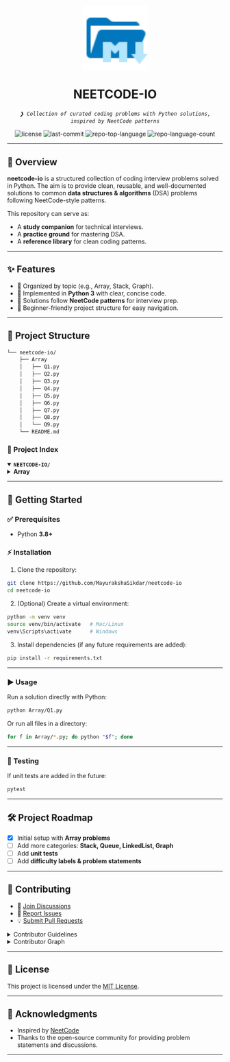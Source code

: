 <p align="center">
    <img src="https://raw.githubusercontent.com/PKief/vscode-material-icon-theme/ec559a9f6bfd399b82bb44393651661b08aaf7ba/icons/folder-markdown-open.svg" align="center" width="30%">
</p>
<h1 align="center">NEETCODE-IO</h1>
<p align="center">
	<em><code>❯ Collection of curated coding problems with Python solutions, inspired by NeetCode patterns</code></em>
</p>
<p align="center">
	<img src="https://img.shields.io/github/license/MayurakshaSikdar/neetcode-io?style=default&logo=opensourceinitiative&logoColor=white&color=0080ff" alt="license">
	<img src="https://img.shields.io/github/last-commit/MayurakshaSikdar/neetcode-io?style=default&logo=git&logoColor=white&color=0080ff" alt="last-commit">
	<img src="https://img.shields.io/github/languages/top/MayurakshaSikdar/neetcode-io?style=default&color=0080ff" alt="repo-top-language">
	<img src="https://img.shields.io/github/languages/count/MayurakshaSikdar/neetcode-io?style=default&color=0080ff" alt="repo-language-count">
</p>

---

## 📖 Overview

**neetcode-io** is a structured collection of coding interview problems solved in Python.
The aim is to provide clean, reusable, and well-documented solutions to common **data structures & algorithms** (DSA) problems following NeetCode-style patterns.

This repository can serve as:

* A **study companion** for technical interviews.
* A **practice ground** for mastering DSA.
* A **reference library** for clean coding patterns.

---

## ✨ Features

* 📂 Organized by topic (e.g., Array, Stack, Graph).
* 🐍 Implemented in **Python 3** with clear, concise code.
* 📝 Solutions follow **NeetCode patterns** for interview prep.
* 🚀 Beginner-friendly project structure for easy navigation.

---

## 📂 Project Structure

```sh
└── neetcode-io/
    ├── Array
    │   ├── Q1.py
    │   ├── Q2.py
    │   ├── Q3.py
    │   ├── Q4.py
    │   ├── Q5.py
    │   ├── Q6.py
    │   ├── Q7.py
    │   ├── Q8.py
    │   └── Q9.py
    └── README.md
```

### 📌 Project Index

<details open>
	<summary><b><code>NEETCODE-IO/</code></b></summary>
	<details>
		<summary><b>Array</b></summary>
		<blockquote>
			<table>
			<tr><td><b><a href='Array/Q1.py'>Q1.py</a></b></td><td><code>Two Sum problem solution</code></td></tr>
			<tr><td><b><a href='Array/Q2.py'>Q2.py</a></b></td><td><code>Best Time to Buy and Sell Stock</code></td></tr>
			<tr><td><b><a href='Array/Q3.py'>Q3.py</a></b></td><td><code>Contains Duplicate</code></td></tr>
			<tr><td><b><a href='Array/Q4.py'>Q4.py</a></b></td><td><code>Product of Array Except Self</code></td></tr>
			<tr><td><b><a href='Array/Q5.py'>Q5.py</a></b></td><td><code>Maximum Subarray</code></td></tr>
			<tr><td><b><a href='Array/Q6.py'>Q6.py</a></b></td><td><code>Maximum Product Subarray</code></td></tr>
			<tr><td><b><a href='Array/Q7.py'>Q7.py</a></b></td><td><code>Find Minimum in Rotated Sorted Array</code></td></tr>
			<tr><td><b><a href='Array/Q8.py'>Q8.py</a></b></td><td><code>Search in Rotated Sorted Array</code></td></tr>
			<tr><td><b><a href='Array/Q9.py'>Q9.py</a></b></td><td><code>3Sum</code></td></tr>
			</table>
		</blockquote>
	</details>
</details>

---

## 🚀 Getting Started

### ✅ Prerequisites

* Python **3.8+**

### ⚡ Installation

1. Clone the repository:

```sh
git clone https://github.com/MayurakshaSikdar/neetcode-io
cd neetcode-io
```

2. (Optional) Create a virtual environment:

```sh
python -m venv venv
source venv/bin/activate   # Mac/Linux
venv\Scripts\activate      # Windows
```

3. Install dependencies (if any future requirements are added):

```sh
pip install -r requirements.txt
```

---

### ▶️ Usage

Run a solution directly with Python:

```sh
python Array/Q1.py
```

Or run all files in a directory:

```sh
for f in Array/*.py; do python "$f"; done
```

---

### 🧪 Testing

If unit tests are added in the future:

```sh
pytest
```

---

## 🛠 Project Roadmap

* [x] Initial setup with **Array problems**
* [ ] Add more categories: **Stack, Queue, LinkedList, Graph**
* [ ] Add **unit tests**
* [ ] Add **difficulty labels & problem statements**

---

## 🤝 Contributing

* 💬 [Join Discussions](https://github.com/MayurakshaSikdar/neetcode-io/discussions)
* 🐛 [Report Issues](https://github.com/MayurakshaSikdar/neetcode-io/issues)
* 💡 [Submit Pull Requests](CONTRIBUTING.md)

<details closed>
<summary>Contributor Guidelines</summary>

1. Fork the repository
2. Clone locally
3. Create a feature branch
4. Make changes & test
5. Commit with clear messages
6. Push & open a Pull Request

</details>

<details closed>
<summary>Contributor Graph</summary>
<br>
<p align="left">
   <a href="https://github.com/MayurakshaSikdar/neetcode-io/graphs/contributors">
      <img src="https://contrib.rocks/image?repo=MayurakshaSikdar/neetcode-io">
   </a>
</p>
</details>

---

## 📜 License

This project is licensed under the [MIT License](https://choosealicense.com/licenses/mit/).

---

## 🙏 Acknowledgments

* Inspired by [NeetCode](https://neetcode.io)
* Thanks to the open-source community for providing problem statements and discussions.

---
